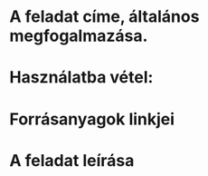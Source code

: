 # A feladat címe, általános megfogalmazása.
 

 # Használatba vétel:

 # Forrásanyagok linkjei

 # A feladat leírása
